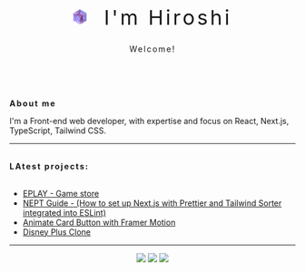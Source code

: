 <h1 style="letter-spacing: 4px; font-weight: normal; font-size: 36px; text-align: center; border-bottom: none;">
  <img src="animation.gif" alt="Animation" style="width: 24px; margin-right: 16px;"> I'm Hiroshi
</h1>

<p align="center" style="letter-spacing: 2px;">Welcome!</p>

<br/>
<br/>
<br/>


<b style="letter-spacing: 2px;">About me</b>

<p>I'm a Front-end web developer, with expertise and focus on React, Next.js, TypeScript, Tailwind CSS.</p>

---
<br />
<b style="letter-spacing: 2px;">LAtest projects:</b>
<br />
<br />


- [EPLAY - Game store](https://github.com/fernandohiroshi/eplay-gamestore-ebac)
- [NEPT Guide - (How to set up Next.js with Prettier and Tailwind Sorter integrated into ESLint)](https://github.com/fernandohiroshi/nept-guide)
- [Animate Card Button with Framer Motion](https://github.com/fernandohiroshi/animate-card-button)
- [Disney Plus Clone](https://github.com/fernandohiroshi/disneyplus-clone-ebac)

---

<div align="center">
  <img src="https://github-readme-stats.vercel.app/api?username=fernandohiroshi&show_icons=true&count_private=true&theme=darcula&hide_border=true&hide=issues,contribs&bg_color=00000000">
  <img src="https://github-readme-stats.vercel.app/api/top-langs/?username=fernandohiroshi&layout=compact&hide_border=true&theme=darcula&bg_color=00000000&langs_count=6&hide=jupyter%20notebook,tex,css,php&exclude_repo=Pacman-AI">
  <img src="https://github-readme-streak-stats.herokuapp.com?user=fernandohiroshi&theme=darcula&hide_border=true&background=FFFFFF00">
</div>

